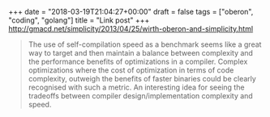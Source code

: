 +++
date = "2018-03-19T21:04:27+00:00"
draft = false
tags = ["oberon", "coding", "golang"]
title = "Link post"
+++
http://gmacd.net/simplicity/2013/04/25/wirth-oberon-and-simplicity.html

>The use of self-compilation speed as a benchmark seems like a great way to target and then maintain a balance between complexity and the performance benefits of optimizations in a compiler. Complex optimizations where the cost of optimization in terms of code complexity, outweigh the benefits of faster binaries could be clearly recognised with such a metric. An interesting idea for seeing the tradeoffs between compiler design/implementation complexity and speed.
